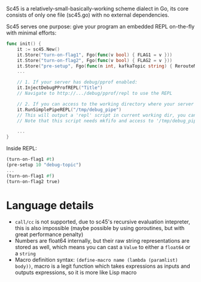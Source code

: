 Sc45 is a relatively-small-basically-working scheme dialect in Go, its core consists of only one file (sc45.go) with no external dependencies.

Sc45 serves one purpose: give your program an embedded REPL on-the-fly with minimal efforts:

```Go
func init() {
    it := sc45.New()
    it.Store("turn-on-flag1", Fgo(func(v bool) { FLAG1 = v }))
    it.Store("turn-on-flag2", Fgo(func(v bool) { FLAG2 = v }))
    it.Store("pre-setup", Fgo(func(n int, kafkaTopic string) { RerouteMsg(n, kafkaTopic) }))
    ...

    // 1. If your server has debug/pprof enabled:
    it.InjectDebugPProfREPL("Title")
    // Navigate to http://.../debug/pprof/repl to use the REPL

    // 2. If you can access to the working directory where your server is running in:
    it.RunSimplePipeREPL("/tmp/debug_pipe")
    // This will output a 'repl' script in current working dir, you can: cd $CWD && ./repl to use the REPL
    // Note that this script needs mkfifo and access to '/tmp/debug_pipe'

    ...
}
```

Inside REPL:
```Scheme
(turn-on-flag1 #t)
(pre-setup 10 "debug-topic")
...
(turn-on-flag1 #f)
(turn-on-flag2 true)
```

# Language details
- `call/cc` is not supported, due to sc45's recursive evaluation intepreter, this is also impossible (maybe possible by using goroutines, but with great performance penalty)
- Numbers are float64 internally, but their raw string representations are stored as well, which means you can cast a `Value` to either a `float64` or a `string`
- Macro definition syntax: `(define-macro name (lambda (paramlist) body))`, macro is a legit function which takes expressions as inputs and outputs expressions, so it is more like Lisp macro
